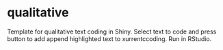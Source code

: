 # qualitative
Template for qualitative text coding in Shiny.
Select text to code and press button to add append highlighted text to xurrentccoding.
Run in RStudio. 
